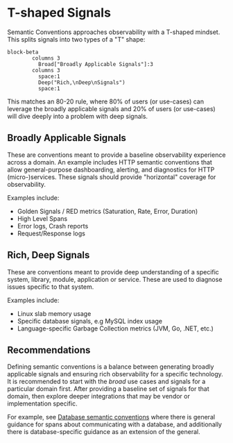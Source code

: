 # T-shaped Signals

Semantic Conventions approaches observability with a T-shaped mindset. This
splits signals into two types of a "T" shape:

```mermaid
block-beta
        columns 3
          Broad["Broadly Applicable Signals"]:3
        columns 3
          space:1
          Deep("Rich,\nDeep\nSignals")
          space:1
```

This matches an 80-20 rule, where 80% of users (or use-cases) can leverage the
broadly applicable signals and 20% of users (or use-cases) will dive deeply into
a problem with deep signals.

## Broadly Applicable Signals

These are conventions meant to provide a baseline observability experience
across a domain. An example includes HTTP semantic conventions that allow
general-purpose dashboarding, alerting, and diagnostics for HTTP
(micro-)services. These signals should provide "horizontal" coverage for
observability.

Examples include:

- Golden Signals / RED metrics (Saturation, Rate, Error, Duration)
- High Level Spans
- Error logs, Crash reports
- Request/Response logs

## Rich, Deep Signals

These are conventions meant to provide deep understanding of a specific
system, library, module, application or service. These are used to diagnose
issues specific to that system.

Examples include:

- Linux slab memory usage
- Specific database signals, e.g MySQL index usage
- Language-specific Garbage Collection metrics (JVM, Go, .NET, etc.)

## Recommendations

Defining semantic conventions is a balance between generating
broadly applicable signals and ensuring rich observability for a specific
technology. It is recommended to start with the *broad* use cases and signals
for a particular domain first. After providing a baseline set of signals for
that domain, then explore deeper integrations that may be vendor or
implementation specific.

For example, see [Database semantic conventions](/docs/database/README.md) where
there is general guidance for spans about communicating with a database, and
additionally there is database-specific guidance as an extension of the general.
